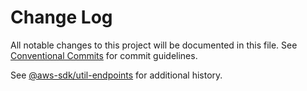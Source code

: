 # Change Log

All notable changes to this project will be documented in this file.
See [Conventional Commits](https://conventionalcommits.org) for commit guidelines.

See [@aws-sdk/util-endpoints](https://github.com/aws/aws-sdk-js-v3/blob/main/packages/util-endpoints/CHANGELOG.md) for additional history.